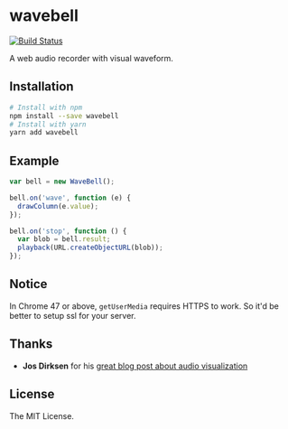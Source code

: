 # wavebell

[![Build Status](https://travis-ci.org/skylerlee/wavebell.svg?branch=master)](https://travis-ci.org/skylerlee/wavebell)

A web audio recorder with visual waveform.

## Installation

```bash
# Install with npm
npm install --save wavebell
# Install with yarn
yarn add wavebell
```

## Example

```javascript
var bell = new WaveBell();

bell.on('wave', function (e) {
  drawColumn(e.value);
});

bell.on('stop', function () {
  var blob = bell.result;
  playback(URL.createObjectURL(blob));
});
```

## Notice
In Chrome 47 or above, `getUserMedia` requires HTTPS to work.
So it'd be better to setup ssl for your server.

## Thanks
* **Jos Dirksen** for his [great blog post about audio visualization](http://www.smartjava.org/content/exploring-html5-web-audio-visualizing-sound)

## License
The MIT License.
